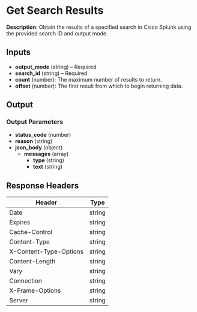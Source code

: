 # Get Search Results

**Description**: Obtain the results of a specified search in Cisco Splunk using the provided search ID and output mode.

## Inputs

- **output_mode** (string) – Required
- **search_id** (string) – Required
- **count** (number): The maximum number of results to return.
- **offset** (number): The first result from which to begin returning data.
## Output

### Output Parameters

- **status_code** (number)
- **reason** (string)
- **json_body** (object)
  - **messages** (array)
    - **type** (string)
    - **text** (string)
## Response Headers

| Header | Type |
|--------|------|
| Date | string |
| Expires | string |
| Cache-Control | string |
| Content-Type | string |
| X-Content-Type-Options | string |
| Content-Length | string |
| Vary | string |
| Connection | string |
| X-Frame-Options | string |
| Server | string |